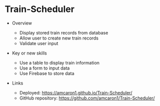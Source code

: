 # Train-Scheduler

- Overview
    - Display stored train records from database
    - Allow user to create new train records
    - Validate user input

- Key or new skills
    - Use a table to display train information
    - Use a form to input data
    - Use Firebase to store data

- Links
    - Deployed: https://amcaron1.github.io/Train-Scheduler/
    - GitHub repository: https://github.com/amcaron1/Train-Scheduler/
